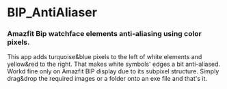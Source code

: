 # BIP_AntiAliaser
### Amazfit Bip watchface elements anti-aliasing using color pixels.
This app adds turquoise&blue pixels to the left of white elements and yellow&red to the right. That makes white symbols' edges a bit anti-aliased. Workd fine only on Amazfit BIP display due to its subpixel structure.
Simply drag&drop the required images or a folder onto an exe file and that's it.
